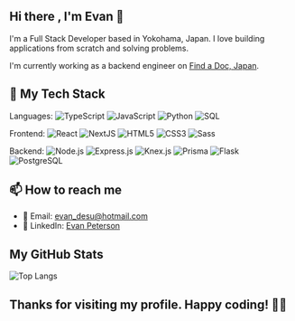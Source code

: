 ## Hi there , I'm Evan 👋

I'm a Full Stack Developer based in Yokohama, Japan. I love building applications from scratch and solving problems.

I'm currently working as a backend engineer on [Find a Doc, Japan](https://www.findadoc.jp/).

## 🔧 My Tech Stack

Languages:
![TypeScript](https://img.shields.io/badge/-TypeScript-007ACC?style=flat-square&logo=typescript&logoColor=white)
![JavaScript](https://img.shields.io/badge/-JavaScript-blue?style=flat-square&logo=javascript)
![Python](https://img.shields.io/badge/-Python-3776AB?style=flat-square&logo=python&logoColor=white)
![SQL](https://img.shields.io/badge/-SQL-4479A1?style=flat-square&logo=postgresql&logoColor=white)

Frontend:
![React](https://img.shields.io/badge/-React-black?style=flat-square&logo=react)
![NextJS](https://img.shields.io/badge/-Next.js-black?style=flat-square&logo=next.js)
![HTML5](https://img.shields.io/badge/-HTML5-E34F26?style=flat-square&logo=html5&logoColor=white)
![CSS3](https://img.shields.io/badge/-CSS3-1572B6?style=flat-square&logo=css3&logoColor=white)
![Sass](https://img.shields.io/badge/-Sass-C69?style=flat-square&logo=sass&logoColor=white)

Backend:
![Node.js](https://img.shields.io/badge/-Node.js-black?style=flat-square&logo=Node.js)
![Express.js](https://img.shields.io/badge/-Express-grey?style=flat-square&logo=express)
![Knex.js](https://img.shields.io/badge/-Knex-orange?style=flat-square&logo=knex)
![Prisma](https://img.shields.io/badge/-Prisma-purple?style=flat-square&logo=prisma)
![Flask](https://img.shields.io/badge/-Flask-000000?style=flat-square&logo=flask)
![PostgreSQL](https://img.shields.io/badge/-PostgreSQL-336791?style=flat-square&logo=postgresql&logoColor=white)

## 📫 How to reach me

- 📧 Email: [evan_desu@hotmail.com](mailto:evan_desu@hotmail.com)
- 👥 LinkedIn: [Evan Peterson](https://www.linkedin.com/in/evan-peterson-desu/)

## My GitHub Stats
![Top Langs](https://github-readme-stats.vercel.app/api/top-langs/?username=evan-desu&count_private=true)


## Thanks for visiting my profile. Happy coding! 👨‍💻
